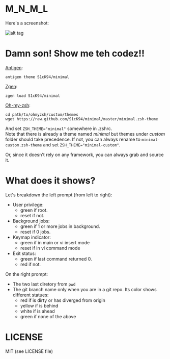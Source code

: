 M_N_M_L
=======
Here's a screenshot:

![alt tag](https://raw.github.com/S1cK94/minimal/master/screen.jpg)

Damn son! Show me teh codez!!
=============================
[Antigen](https://github.com/zsh-users/antigen):
```
antigen theme S1cK94/minimal
```

[Zgen](https://github.com/tarjoilija/zgen):
```
zgen load S1cK94/minimal
```

[Oh-my-zsh](https://github.com/robbyrussell/oh-my-zsh):
```
cd path/to/ohmyzsh/custom/themes
wget https://raw.github.com/S1cK94/minimal/master/minimal.zsh-theme
```
And set `ZSH_THEME="minimal"` somewhere in .zshrc.  
Note that there is already a theme named *minimal* but themes under *custom*
folder should take precedence. If not, you can always rename to
`minimal-custom.zsh-theme` and set `ZSH_THEME="minimal-custom"`.

Or, since it doesn't rely on any framework, you can always grab and source it.

What does it shows?
===================
Let's breakdown the left prompt (from left to right):
- User privilege:
	- green if root.
	- reset if not.
- Background jobs:
	- green if 1 or more jobs in background.
	- reset if 0 jobs.
- Keymap indicator:
	- green if in main or vi insert mode
	- reset if in vi command mode
- Exit status:
	- green if last command returned 0.
	- red if not.

On the right prompt:
- The two last diretory from `pwd`
- The git branch name only when you are in a git repo.
	Its color shows different statues:
	- red if is dirty or has diverged from origin
	- yellow if is behind
	- white if is ahead
	- green if none of the above

LICENSE
=======
MIT (see LICENSE file)
